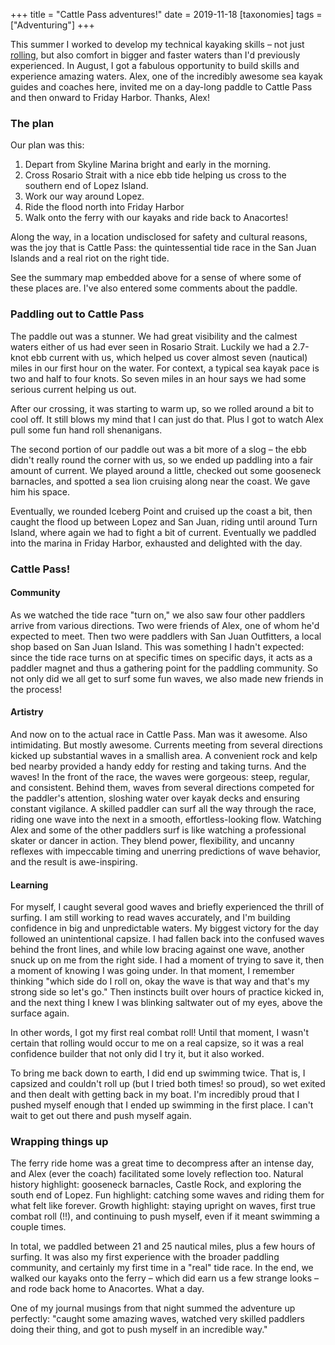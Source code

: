 +++
title = "Cattle Pass adventures!"
date = 2019-11-18
[taxonomies]
tags = ["Adventuring"]
+++
<!-- wp:html -->

<!-- /wp:html -->

<!-- wp:paragraph -->

This summer I worked to develop my technical kayaking skills – not just [rolling](https://heytasha.com/questions/2019/07/rolling-persistence-and-failure/), but also comfort in bigger and faster waters than I'd previously experienced. In August, I got a fabulous opportunity to build skills and experience amazing waters. Alex, one of the incredibly awesome sea kayak guides and coaches here, invited me on a day-long paddle to Cattle Pass and then onward to Friday Harbor. Thanks, Alex!

<!-- /wp:paragraph -->

<!-- wp:heading {"level":3} -->

### The plan

<!-- /wp:heading -->

<!-- wp:paragraph -->

Our plan was this:

<!-- /wp:paragraph -->

<!-- wp:list {"ordered":true} -->

1. Depart from Skyline Marina bright and early in the morning.
2. Cross Rosario Strait with a nice ebb tide helping us cross to the southern end of Lopez Island.
3. Work our way around Lopez.
4. Ride the flood north into Friday Harbor
5. Walk onto the ferry with our kayaks and ride back to Anacortes!

<!-- /wp:list -->

<!-- wp:paragraph -->

Along the way, in a location undisclosed for safety and cultural reasons, was the joy that is Cattle Pass: the quintessential tide race in the San Juan Islands and a real riot on the right tide.

<!-- /wp:paragraph -->

<!-- wp:paragraph -->

See the summary map embedded above for a sense of where some of these places are. I've also entered some comments about the paddle.

<!-- /wp:paragraph -->

<!-- wp:heading {"level":3} -->

### Paddling out to Cattle Pass

<!-- /wp:heading -->

<!-- wp:paragraph -->

The paddle out was a stunner. We had great visibility and the calmest waters either of us had ever seen in Rosario Strait. Luckily we had a 2.7-knot ebb current with us, which helped us cover almost seven (nautical) miles in our first hour on the water. For context, a typical sea kayak pace is two and half to four knots. So seven miles in an hour says we had some serious current helping us out.

<!-- /wp:paragraph -->

<!-- wp:paragraph -->

After our crossing, it was starting to warm up, so we rolled around a bit to cool off. It still blows my mind that I can just do that. Plus I got to watch Alex pull some fun hand roll shenanigans.

<!-- /wp:paragraph -->

<!-- wp:paragraph -->

The second portion of our paddle out was a bit more of a slog – the ebb didn't really round the corner with us, so we ended up paddling into a fair amount of current. We played around a little, checked out some gooseneck barnacles, and spotted a sea lion cruising along near the coast. We gave him his space.

<!-- /wp:paragraph -->

<!-- wp:paragraph -->

Eventually, we rounded Iceberg Point and cruised up the coast a bit, then caught the flood up between Lopez and San Juan, riding until around Turn Island, where again we had to fight a bit of current. Eventually we paddled into the marina in Friday Harbor, exhausted and delighted with the day.

<!-- /wp:paragraph -->

<!-- wp:heading {"level":3} -->

### Cattle Pass!

<!-- /wp:heading -->

<!-- wp:heading {"level":4} -->

#### Community

<!-- /wp:heading -->

<!-- wp:paragraph -->

As we watched the tide race "turn on," we also saw four other paddlers arrive from various directions. Two were friends of Alex, one of whom he'd expected to meet. Then two were paddlers with San Juan Outfitters, a local shop based on San Juan Island. This was something I hadn't expected: since the tide race turns on at specific times on specific days, it acts as a paddler magnet and thus a gathering point for the paddling community. So not only did we all get to surf some fun waves, we also made new friends in the process!

<!-- /wp:paragraph -->

<!-- wp:heading {"level":4} -->

#### Artistry

<!-- /wp:heading -->

<!-- wp:paragraph -->

And now on to the actual race in Cattle Pass. Man was it awesome. Also intimidating. But mostly awesome. Currents meeting from several directions kicked up substantial waves in a smallish area. A convenient rock and kelp bed nearby provided a handy eddy for resting and taking turns. And the waves! In the front of the race, the waves were gorgeous: steep, regular, and consistent. Behind them, waves from several directions competed for the paddler's attention, sloshing water over kayak decks and ensuring constant vigilance. A skilled paddler can surf all the way through the race, riding one wave into the next in a smooth, effortless-looking flow. Watching Alex and some of the other paddlers surf is like watching a professional skater or dancer in action. They blend power, flexibility, and uncanny reflexes with impeccable timing and unerring predictions of wave behavior, and the result is awe-inspiring.

<!-- /wp:paragraph -->

<!-- wp:heading {"level":4} -->

#### Learning

<!-- /wp:heading -->

<!-- wp:paragraph -->

For myself, I caught several good waves and briefly experienced the thrill of surfing. I am still working to read waves accurately, and I'm building confidence in big and unpredictable waters. My biggest victory for the day followed an unintentional capsize. I had fallen back into the confused waves behind the front lines, and while low bracing against one wave, another snuck up on me from the right side. I had a moment of trying to save it, then a moment of knowing I was going under. In that moment, I remember thinking "which side do I roll on, okay the wave is that way and that's my strong side so let's go." Then instincts built over hours of practice kicked in, and the next thing I knew I was blinking saltwater out of my eyes, above the surface again.

<!-- /wp:paragraph -->

<!-- wp:paragraph -->

In other words, I got my first real combat roll! Until that moment, I wasn't certain that rolling would occur to me on a real capsize, so it was a real confidence builder that not only did I try it, but it also worked.

<!-- /wp:paragraph -->

<!-- wp:paragraph -->

To bring me back down to earth, I did end up swimming twice. That is, I capsized and couldn't roll up (but I tried both times! so proud), so wet exited and then dealt with getting back in my boat. I'm incredibly proud that I pushed myself enough that I ended up swimming in the first place. I can't wait to get out there and push myself again.

<!-- /wp:paragraph -->

<!-- wp:heading {"level":3} -->

### Wrapping things up

<!-- /wp:heading -->

<!-- wp:paragraph -->

The ferry ride home was a great time to decompress after an intense day, and Alex (ever the coach) facilitated some lovely reflection too. Natural history highlight: gooseneck barnacles, Castle Rock, and exploring the south end of Lopez. Fun highlight: catching some waves and riding them for what felt like forever. Growth highlight: staying upright on waves, first true combat roll (!!), and continuing to push myself, even if it meant swimming a couple times.

<!-- /wp:paragraph -->

<!-- wp:paragraph -->

In total, we paddled between 21 and 25 nautical miles, plus a few hours of surfing. It was also my first experience with the broader paddling community, and certainly my first time in a "real" tide race. In the end, we walked our kayaks onto the ferry – which did earn us a few strange looks – and rode back home to Anacortes. What a day.

<!-- /wp:paragraph -->

<!-- wp:paragraph -->

One of my journal musings from that night summed the adventure up perfectly: "caught some amazing waves, watched very skilled paddlers doing their thing, and got to push myself in an incredible way."

<!-- /wp:paragraph -->
